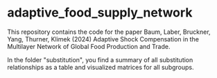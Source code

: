 # adaptive_food_supply_network

This repository contains the code for the paper Baum, Laber, Bruckner, Yang, Thurner, Klimek (2024) Adaptive Shock Compensation in the Multilayer Network of Global Food Production and Trade.

In the folder "substitution", you find a summary of all substitution relationships as a table and visualized matrices for all subgroups.
